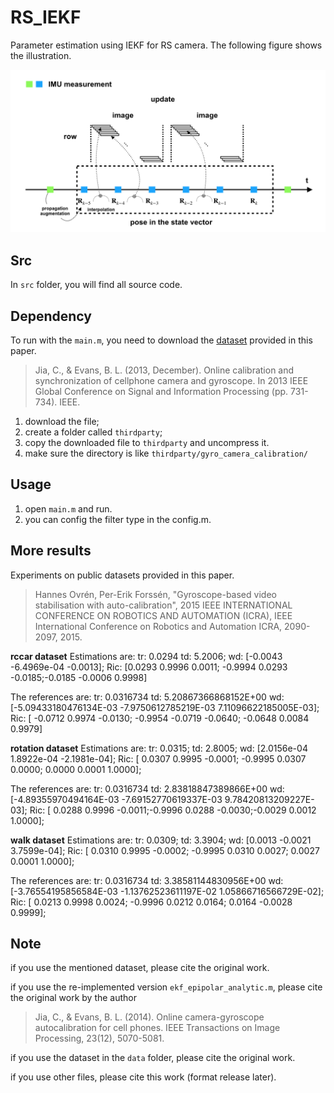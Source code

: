 # RS_IEKF
Parameter estimation using IEKF for RS camera. The following figure shows the illustration.

![fig](https://github.com/xiahaa/RS_IEKF/blob/master/figs/filter2.png)

## Src
In `src` folder, you will find all source code.

## Dependency
To run with the `main.m`, you need to download the [dataset](http://users.ece.utexas.edu/~bevans/projects/dsc/software/calibration/) provided in this paper.
> Jia, C., & Evans, B. L. (2013, December). Online calibration and synchronization of cellphone camera and gyroscope. In 2013 IEEE Global Conference on Signal and Information Processing (pp. 731-734). IEEE.

1. download the file;
2. create a folder called `thirdparty`;
3. copy the downloaded file to `thirdparty` and uncompress it.
4. make sure the directory is like `thirdparty/gyro_camera_calibration/`

## Usage
1. open `main.m` and run.
2. you can config the filter type in the config.m.

## More results

Experiments on public datasets provided in this paper.
> Hannes Ovrén, Per-Erik Forssén, "Gyroscope-based video stabilisation with auto-calibration", 2015 IEEE INTERNATIONAL CONFERENCE ON ROBOTICS AND AUTOMATION (ICRA), IEEE International Conference on Robotics and Automation ICRA, 2090-2097, 2015.

**rccar dataset**
Estimations are:
tr: 0.0294 
td: 5.2006;
wd: [-0.0043 -6.4969e-04 -0.0013];
Ric: [0.0293    0.9996    0.0011; -0.9994    0.0293   -0.0185;-0.0185   -0.0006    0.9998]

The references are:
tr: 0.0316734
td: 5.20867366868152E+00
wd: [-5.09433180476134E-03	-7.9750612785219E-03	7.11096622185005E-03];
Ric: [  -0.0712    0.9974   -0.0130; -0.9954   -0.0719   -0.0640; -0.0648    0.0084    0.9979]

**rotation dataset**
Estimations are:
tr: 0.0315;
td: 2.8005;
wd: [2.0156e-04 1.8922e-04 -2.1981e-04];
Ric: [ 0.0307    0.9995   -0.0001; -0.9995    0.0307    0.0000; 0.0000    0.0001    1.0000];

The references are:
tr: 0.0316734
td: 2.83818847389866E+00
wd: [-4.89355970494164E-03	-7.69152770619337E-03	9.78420813209227E-03];
Ric: [ 0.0288    0.9996   -0.0011;-0.9996    0.0288   -0.0030;-0.0029    0.0012    1.0000];

**walk dataset**
Estimations are:
tr: 0.0309;
td: 3.3904;
wd: [0.0013 -0.0021 3.7599e-04];
Ric: [ 0.0310    0.9995   -0.0002; -0.9995    0.0310    0.0027; 0.0027    0.0001    1.0000];

The references are:
tr: 0.0316734
td: 3.38581144830956E+00
wd: [-3.76554195856584E-03	-1.13762523611197E-02	1.05866716566729E-02];
Ric: [ 0.0213    0.9998    0.0024; -0.9996    0.0212    0.0164; 0.0164   -0.0028    0.9999];


## Note
if you use the mentioned dataset, please cite the original work.

if you use the re-implemented version `ekf_epipolar_analytic.m`, please cite the original work by the author
> Jia, C., & Evans, B. L. (2014). Online camera-gyroscope autocalibration for cell phones. IEEE Transactions on Image Processing, 23(12), 5070-5081.

if you use the dataset in the `data` folder, please cite the original work.

if you use other files, please cite this work (format release later). 
